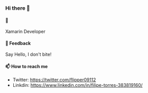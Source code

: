 ### Hi there 👋

#### 👷 
  Xamarin Developer

#### 💬 Feedback

Say Hello, I don't bite!

#### 📫 How to reach me

- Twitter: https://twitter.com/flipper09112
- Linkdin: https://www.linkedin.com/in/filipe-torres-383819160/
